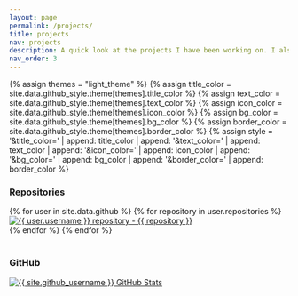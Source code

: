 ```yaml
---
layout: page
permalink: /projects/
title: projects
nav: projects
description: A quick look at the projects I have been working on. I also co-founded OpenBMB, a non-profit organization of techniques and implementations of large language models.
nav_order: 3
---
```


<!-- STYLE -->
{% assign themes = "light_theme" %}
{% assign title_color = site.data.github_style.theme[themes].title_color %}
{% assign text_color = site.data.github_style.theme[themes].text_color %}
{% assign icon_color = site.data.github_style.theme[themes].icon_color %}
{% assign bg_color = site.data.github_style.theme[themes].bg_color %}
{% assign border_color = site.data.github_style.theme[themes].border_color %}
{% assign style = '&title_color=' | append: title_color | append: '&text_color=' | append: text_color | append: '&icon_color=' | append: icon_color | append: '&bg_color=' | append: bg_color | append: '&border_color=' | append: border_color %}


<h3 id="github-repositories">Repositories</h3>

<div class="repocards">
  {% for user in site.data.github %}
    {% for repository in user.repositories %}
      <div class="repocard-single">
        <a href="https://github.com/{{ user.username }}/{{ repository }}">
          <img class="repocard-img" alt="{{ user.username }} repository - {{ repository }}" src="https://github-readme-stats-1isq-6joamo805-ningding97.vercel.app/api/pin/?username={{ user.username }}&repo={{ repository }}&hide_border=true&line_height=28&theme=swift">
        </a>
      </div>
    {% endfor %}
  {% endfor %}
</div>


<br>
<!-- Clearfix to ensure separation -->
<div style="clear: both;"></div>

<h3>GitHub</h3>
<div class="repocards">
  <div class="repocard-single">
    <a href="https://github.com/{{ site.github_username }}">
      <img class="repocard-img" alt="{{ site.github_username }} GitHub Stats" src="https://github-readme-stats-1isq-6joamo805-ningding97.vercel.app/api?username={{ site.github_username }}&include_orgs=true&include_all_commits=true&show_icons=true&hide_border=true&show_issues=false&theme=swift&hide=prs,issues">
    </a>
  </div>
</div>

<!-- 
<br>
<div class="row">
    <div class="col-sm mt-3 mt-md-0">
        <img class="img-fluid rounded z-depth-1" align="center" src="{{ '/assets/img/OPOD.png' | relative_url }}" alt="" title="example image"/>
    </div>
</div>

<div class="caption" width=700rem>
    <b>OpenPrompt</b> organizes the training process and the task formats, and <b>OpenDelta</b> conduct particular parameter-efficient optimizations.
    They can collaboratively work together to effectively and efficiently stimulate large-scale language models.
</div> -->